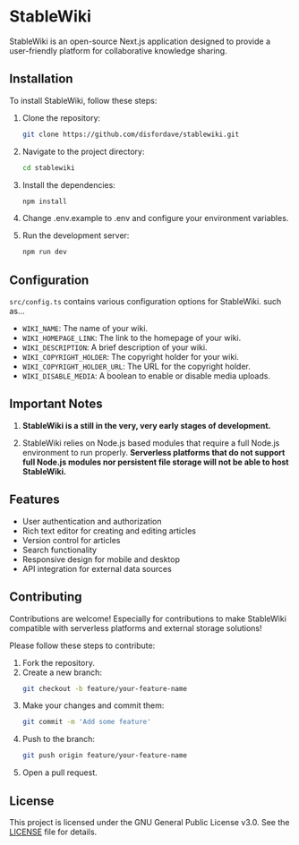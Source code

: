 # StableWiki

StableWiki is an open-source Next.js application designed to provide a user-friendly platform for collaborative knowledge sharing.

## Installation

To install StableWiki, follow these steps:

1. Clone the repository:
   ```bash
   git clone https://github.com/disfordave/stablewiki.git
   ```
2. Navigate to the project directory:
   ```bash
   cd stablewiki
   ```
3. Install the dependencies:
   ```bash
   npm install
   ```
4. Change .env.example to .env and configure your environment variables.

5. Run the development server:
   ```bash
   npm run dev
   ```

## Configuration

`src/config.ts` contains various configuration options for StableWiki. such as...

- `WIKI_NAME`: The name of your wiki.
- `WIKI_HOMEPAGE_LINK`: The link to the homepage of your wiki.
- `WIKI_DESCRIPTION`: A brief description of your wiki.
- `WIKI_COPYRIGHT_HOLDER`: The copyright holder for your wiki.
- `WIKI_COPYRIGHT_HOLDER_URL`: The URL for the copyright holder.
- `WIKI_DISABLE_MEDIA`: A boolean to enable or disable media uploads.

## Important Notes

1. **StableWiki is a still in the very, very early stages of development.**

2. StableWiki relies on Node.js based modules that require a full Node.js environment to run properly. **Serverless platforms that do not support full Node.js modules nor persistent file storage will not be able to host StableWiki.**

## Features

- User authentication and authorization
- Rich text editor for creating and editing articles
- Version control for articles
- Search functionality
- Responsive design for mobile and desktop
- API integration for external data sources

## Contributing

Contributions are welcome! Especially for contributions to make StableWiki compatible with serverless platforms and external storage solutions!

Please follow these steps to contribute:

1. Fork the repository.
2. Create a new branch:
   ```bash
   git checkout -b feature/your-feature-name
   ```
3. Make your changes and commit them:
   ```bash
   git commit -m 'Add some feature'
   ```
4. Push to the branch:
   ```bash
   git push origin feature/your-feature-name
   ```
5. Open a pull request.

## License

This project is licensed under the GNU General Public License v3.0. See the [LICENSE](LICENSE) file for details.
